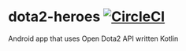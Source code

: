 # dota2-heroes [![CircleCI](https://circleci.com/gh/subbramanil/dota2-heroes.svg?style=svg)](https://circleci.com/gh/subbramanil/dota2-heroes)
Android app that uses Open Dota2 API written Kotlin

